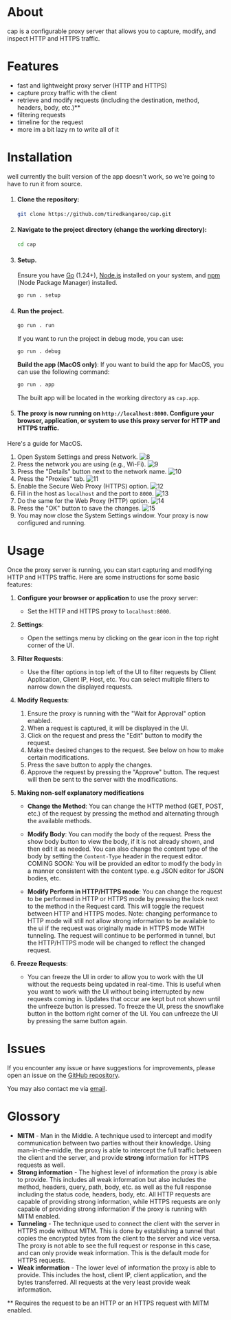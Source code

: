 # About

cap is a configurable proxy server that allows you to capture, modify, and inspect HTTP and HTTPS traffic.

# Features

- fast and lightweight proxy server (HTTP and HTTPS)
- capture proxy traffic with the client
- retrieve and modify requests (including the destination, method, headers, body, etc.)\*\*
- filtering requests
- timeline for the request
- more im a bit lazy rn to write all of it

# Installation

well currently the built version of the app doesn't work, so we're going to have to run it from source.

1. #### Clone the repository:

   ```bash
   git clone https://github.com/tiredkangaroo/cap.git
   ```

2. #### Navigate to the project directory (change the working directory):
   ```bash
   cd cap
   ```
3. #### Setup.
   Ensure you have [Go](https://go.dev/doc/install) (1.24+), [Node.js](https://nodejs.org/) installed on your system, and [npm](https://www.npmjs.com/get-npm) (Node Package Manager) installed.
   ```bash
   go run . setup
   ```
4. #### Run the project.

   ```bash
   go run . run
   ```

   If you want to run the project in debug mode, you can use:

   ```bash
   go run . debug
   ```

   **Build the app (MacOS only)**: If you want to build the app for MacOS, you can use the following command:

   ```bash
   go run . app
   ```

   The built app will be located in the working directory as `cap.app`.

5. #### The proxy is now running on `http://localhost:8000`. Configure your browser, application, or system to use this proxy server for HTTP and HTTPS traffic.

Here's a guide for MacOS.

1. Open System Settings and press Network.
   ![8](https://raw.githubusercontent.com/tiredkangaroo/cap/refs/heads/main/screenshots/8.png)
2. Press the network you are using (e.g., Wi-Fi).
   ![9](https://raw.githubusercontent.com/tiredkangaroo/cap/refs/heads/main/screenshots/9.png)
3. Press the "Details" button next to the network name.
   ![10](https://raw.githubusercontent.com/tiredkangaroo/cap/refs/heads/main/screenshots/10.png)
4. Press the "Proxies" tab.
   ![11](https://raw.githubusercontent.com/tiredkangaroo/cap/refs/heads/main/screenshots/11.png)
5. Enable the Secure Web Proxy (HTTPS) option.
   ![12](https://raw.githubusercontent.com/tiredkangaroo/cap/refs/heads/main/screenshots/12.png)
6. Fill in the host as `localhost` and the port to `8000`.
   ![13](https://raw.githubusercontent.com/tiredkangaroo/cap/refs/heads/main/screenshots/13.png)
7. Do the same for the Web Proxy (HTTP) option.
   ![14](https://raw.githubusercontent.com/tiredkangaroo/cap/refs/heads/main/screenshots/14.png)
8. Press the "OK" button to save the changes.
   ![15](https://raw.githubusercontent.com/tiredkangaroo/cap/refs/heads/main/screenshots/15.png)
9. You may now close the System Settings window. Your proxy is now configured and running.

# Usage

Once the proxy server is running, you can start capturing and modifying HTTP and HTTPS traffic. Here are some instructions for some basic features:

1. **Configure your browser or application** to use the proxy server:

   - Set the HTTP and HTTPS proxy to `localhost:8000`.

2. **Settings**:
   - Open the settings menu by clicking on the gear icon in the top right corner of the UI.
3. **Filter Requests**:

   - Use the filter options in top left of the UI to filter requests by Client Application, Client IP, Host, etc. You can select multiple filters to narrow down the displayed requests.

4. **Modify Requests**:

   1. Ensure the proxy is running with the "Wait for Approval" option enabled.
   2. When a request is captured, it will be displayed in the UI.
   3. Click on the request and press the "Edit" button to modify the request.
   4. Make the desired changes to the request. See below on how to make certain modifications.
   5. Press the save button to apply the changes.
   6. Approve the request by pressing the "Approve" button. The request will then be sent to the server with the modifications.

5. **Making non-self explanatory modifications**

   - **Change the Method**: You can change the HTTP method (GET, POST, etc.) of the request by pressing the method and alternating through the available methods.

   - **Modify Body**: You can modify the body of the request. Press the show body button to view the body, if it is not already shown, and then edit it as needed. You can also change the content type of the body by setting the `Content-Type` header in the request editor. COMING SOON: You will be provided an editor to modify the body in a manner consistent with the content type. e.g JSON editor for JSON bodies, etc.

   - **Modify Perform in HTTP/HTTPS mode**: You can change the request to be performed in HTTP or HTTPS mode by pressing the lock next to the method in the Request card. This will toggle the request between HTTP and HTTPS modes. Note: changing performance to HTTP mode will still not allow strong information to be available to the ui if the request was originally made in HTTPS mode WITH tunneling. The request will continue to be performed in tunnel, but the HTTP/HTTPS mode will be changed to reflect the changed request.

6. **Freeze Requests**:
   - You can freeze the UI in order to allow you to work with the UI without the requests being updated in real-time. This is useful when you want to work with the UI without being interrupted by new requests coming in. Updates that occur are kept but not shown until the unfreeze button is pressed. To freeze the UI, press the snowflake button in the bottom right corner of the UI. You can unfreeze the UI by pressing the same button again.

# Issues

If you encounter any issue or have suggestions for improvements, please open an issue on the [GitHub repository](https://tiredkangaroo.github.io/cap/issues).

You may also contact me via [email](mailto:ajinest6@gmail.com).

# Glossory

- **MITM** - Man in the Middle. A technique used to intercept and modify communication between two parties without their knowledge. Using man-in-the-middle, the proxy is able to intercept the full traffic between the client and the server, and provide **strong** information for HTTPS requests as well.
- **Strong information** - The highest level of information the proxy is able to provide. This includes all weak information but also includes the method, headers, query, path, body, etc. as well as the full response including the status code, headers, body, etc. All HTTP requests are capable of providing strong information, while HTTPS requests are only capable of providing strong information if the proxy is running with MITM enabled.
- **Tunneling** - The technique used to connect the client with the server in HTTPS mode without MITM. This is done by establishing a tunnel that copies the encrypted bytes from the client to the server and vice versa. The proxy is not able to see the full request or response in this case, and can only provide weak information. This is the default mode for HTTPS requests.
- **Weak information** - The lower level of information the proxy is able to provide. This includes the host, client IP, client application, and the bytes transferred. All requests at the very least provide weak information.

\*\* Requires the request to be an HTTP or an HTTPS request with MITM enabled.
